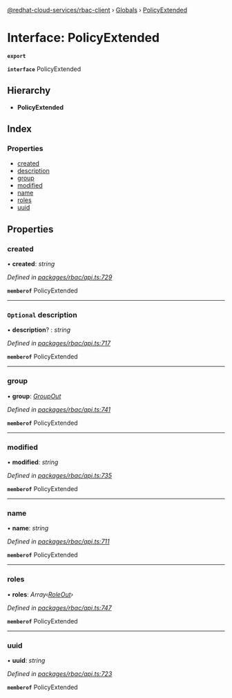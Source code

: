 [@redhat-cloud-services/rbac-client](../README.md) › [Globals](../globals.md) › [PolicyExtended](policyextended.md)

# Interface: PolicyExtended

**`export`** 

**`interface`** PolicyExtended

## Hierarchy

* **PolicyExtended**

## Index

### Properties

* [created](policyextended.md#created)
* [description](policyextended.md#optional-description)
* [group](policyextended.md#group)
* [modified](policyextended.md#modified)
* [name](policyextended.md#name)
* [roles](policyextended.md#roles)
* [uuid](policyextended.md#uuid)

## Properties

###  created

• **created**: *string*

*Defined in [packages/rbac/api.ts:729](https://github.com/RedHatInsights/javascript-clients/blob/master/packages/rbac/api.ts#L729)*

**`memberof`** PolicyExtended

___

### `Optional` description

• **description**? : *string*

*Defined in [packages/rbac/api.ts:717](https://github.com/RedHatInsights/javascript-clients/blob/master/packages/rbac/api.ts#L717)*

**`memberof`** PolicyExtended

___

###  group

• **group**: *[GroupOut](groupout.md)*

*Defined in [packages/rbac/api.ts:741](https://github.com/RedHatInsights/javascript-clients/blob/master/packages/rbac/api.ts#L741)*

**`memberof`** PolicyExtended

___

###  modified

• **modified**: *string*

*Defined in [packages/rbac/api.ts:735](https://github.com/RedHatInsights/javascript-clients/blob/master/packages/rbac/api.ts#L735)*

**`memberof`** PolicyExtended

___

###  name

• **name**: *string*

*Defined in [packages/rbac/api.ts:711](https://github.com/RedHatInsights/javascript-clients/blob/master/packages/rbac/api.ts#L711)*

**`memberof`** PolicyExtended

___

###  roles

• **roles**: *Array‹[RoleOut](roleout.md)›*

*Defined in [packages/rbac/api.ts:747](https://github.com/RedHatInsights/javascript-clients/blob/master/packages/rbac/api.ts#L747)*

**`memberof`** PolicyExtended

___

###  uuid

• **uuid**: *string*

*Defined in [packages/rbac/api.ts:723](https://github.com/RedHatInsights/javascript-clients/blob/master/packages/rbac/api.ts#L723)*

**`memberof`** PolicyExtended
